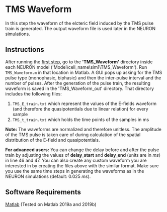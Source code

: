 # TMS Waveform
In this step the waveform of the elcteric field induced by the TMS pulse train is generated. The output waveform file is used later in the NEURON simulations.

## Instructions
After running the [first step](../1_NEURON-Model-Generation/), go to the **'TMS_Waveform'** directory inside each NEURON model ('Model\cell_name\sim1\TMS_Waveform'). Run <code>TMS_Waveform.m</code> in that location in Matlab. A GUI pops up asking for the TMS pulse type (monophasic, biphasic) and then the inter-pulse interval and the number of pulses. After the generation of the pulse train, the resulting waveform is saved in the 'TMS_Waveform_out' directory. That directory includes the following files:
1. <code>TMS_E_train.txt</code> which represent the values of the E-fields waveform (and therefore the quasipotentials due to linear relation) for every sample
2. <code>TMS_t_train.txt</code> which holds the time points of the samples in ms

**Note:** The waveforms are normalized and therefore unitless. The amplitude of the TMS pulse is taken care of during calculation of the spatial distribution of the E-field and quasipotentials.

**For advanced users:** You can change the delay before and after the pulse train by adjusting the values of **delay_start** and **delay_end** (units are in *ms*) in line 46 and 47. You can also create any custom waveform you are interested in by creating the files above with the similar format. Make sure you use the same time steps in generating the waveforms as in the NEURON simulations (default: 0.025 *ms*).

## Software Requirements
[Matlab](https://www.mathworks.com/) (Tested on Matlab 2019a and 2019b) 
